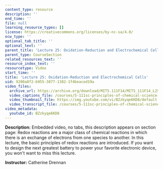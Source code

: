 ```yaml
---
content_type: resource
description: ''
end_time: ''
file: null
learning_resource_types: []
license: https://creativecommons.org/licenses/by-nc-sa/4.0/
ocw_type: ''
optional_tab_title: ''
optional_text: ''
parent_title: 'Lecture 25: Oxidation-Reduction and Electrochemical Cells'
parent_type: CourseSection
related_resources_text: ''
resource_index_text: ''
resourcetype: Video
start_time: ''
title: 'Lecture 25: Oxidation-Reduction and Electrochemical Cells'
uid: 9200a8f2-b955-3877-1382-1f4beaced19a
video_files:
  archive_url: https://archive.org/download/MIT5.111F14/MIT5_111F14_L25_300k.mp4
  video_captions_file: /courses/5-111sc-principles-of-chemical-science-fall-2014/b41265fff05e5f5e8c24234bc9d7ea51_BZzkyqe6KD8.vtt
  video_thumbnail_file: https://img.youtube.com/vi/BZzkyqe6KD8/default.jpg
  video_transcript_file: /courses/5-111sc-principles-of-chemical-science-fall-2014/c9d8cd58acf1084895cbe2affc361f88_BZzkyqe6KD8.pdf
video_metadata:
  youtube_id: BZzkyqe6KD8
---
```


**Description:** Embedded video, no tabs, this description appears on section page: Redox reactions are a major class of chemical reactions in which there is an exchange of electrons from one species to another. In this lecture, the basic principles of redox reactions are introduced. If you want to design the next greatest battery to power your favorite electronic device, you won't want to miss this lecture.

**Instructor:** Catherine Drennan

